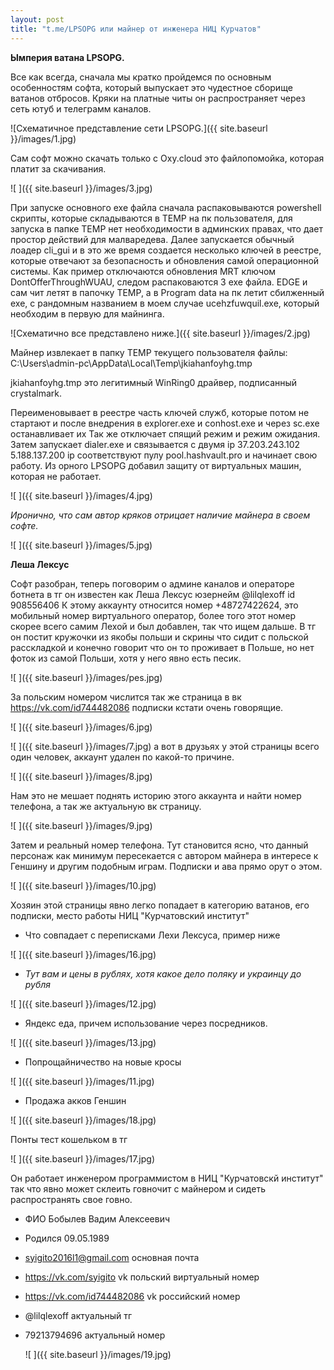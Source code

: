 ```yaml
---
layout: post
title: "t.me/LPSOPG или майнер от инженера НИЦ Курчатов"
---
```


**Ымперия ватана LPSOPG.**

Все как всегда, сначала мы кратко пройдемся по основным особенностям софта, который выпускает это чудестное сборище ватанов отбросов. 
Кряки на платные читы он распространяет через сеть ютуб и телеграмм каналов. 

![Схематичное представление сети LPSOPG.]({{ site.baseurl }}/images/1.jpg)

Сам софт можно скачать только с Oxy.cloud это файлопомойка, которая платит за скачивания.

![ ]({{ site.baseurl }}/images/3.jpg)

При запуске основного exe файла сначала распаковываются powershell скрипты, которые складываются в TEMP на пк пользователя, для запуска в папке TEMP нет необходимости в админских правах, что дает простор действий для малваредева. 
Далее запускается обычный лоадер cli_gui и в это же время создается несколько ключей в реестре, которые отвечают за безопасность и обновления самой операционной системы. Как пример отключаются обновления MRT ключом DontOfferThroughWUAU, следом распаковаются 3 exe файла. EDGE и сам чит летят в папочку TEMP, а в Program data на пк летит сбилженный exe, с рандомным названием в моем случае ucehzfuwquil.exe, который необходим в первую для майнинга. 

![Схематично все представлено ниже.]({{ site.baseurl }}/images/2.jpg)

Майнер извлекает в папку TEMP текущего пользователя файлы:
C:\Users\admin-pc\AppData\Local\Temp\jkiahanfoyhg.tmp

jkiahanfoyhg.tmp это легитимный WinRing0 драйвер, подписанный crystalmark.

Переименовывает в реестре часть ключей служб, которые потом не стартают и после внедрения в explorer.exe и conhost.exe и через sc.exe останавливает их
Так же отключает спящий режим и режим ожидания. 
Затем запускает dialer.exe и связывается с двумя ip 
37.203.243.102
5.188.137.200
ip соответствуют пулу pool.hashvault.pro
и начинает свою работу. 
Из орного LPSOPG добавил защиту от виртуальных машин, которая не работает.

![ ]({{ site.baseurl }}/images/4.jpg)

*Иронично, что сам автор кряков отрицает наличие майнера в своем софте.*

![ ]({{ site.baseurl }}/images/5.jpg)

**Леша Лексус**

Софт разобран, теперь поговорим о админе каналов и операторе ботнета в тг он известен как Леша Лексус юзернейм @lilqlexoff id 908556406
К этому аккаунту относится номер +48727422624, это мобильный номер виртуального оператор, более того этот номер скорее всего самим Лехой и был добавлен, так что ищем дальше. В тг он постит кружочки из якобы польши и скрины что сидит с польской расскладкой и конечно говорит что он то проживает в Польше, но нет фоток из самой Польши, хотя у него явно есть песик. 

![ ]({{ site.baseurl }}/images/pes.jpg)

За польским номером числится так же страница в вк https://vk.com/id744482086 подписки кстати очень говорящие.

![ ]({{ site.baseurl }}/images/6.jpg)

![ ]({{ site.baseurl }}/images/7.jpg)
а вот в друзьях у этой страницы всего один человек, аккаунт удален по какой-то причине.

![ ]({{ site.baseurl }}/images/8.jpg)

Нам это не мешает поднять историю этого аккаунта и найти номер телефона, а так же актуальную вк страницу.

![ ]({{ site.baseurl }}/images/9.jpg)

Затем и реальный номер телефона. Тут становится ясно, что данный персонаж как минимум пересекается с автором майнера в интересе к Геншину и другим подобным играм. Подписки и ава прямо орут о этом. 

![ ]({{ site.baseurl }}/images/10.jpg)

Хозяин этой страницы явно легко попадает в категорию ватанов, его подписки, место работы НИЦ "Курчатовский институт" 
- Что совпадает с переписками Лехи Лексуса, пример ниже

![ ]({{ site.baseurl }}/images/16.jpg)

- *Тут вам и цены в рублях, хотя какое дело поляку и украинцу до рубля*

![ ]({{ site.baseurl }}/images/12.jpg)

- Яндекс еда, причем использование через посредников.

![ ]({{ site.baseurl }}/images/13.jpg)

- Попрощайничество на новые кросы
  
![ ]({{ site.baseurl }}/images/11.jpg)

- Продажа акков Геншин
  
![ ]({{ site.baseurl }}/images/18.jpg)

Понты тест кошельком в тг

![ ]({{ site.baseurl }}/images/17.jpg)

Он работает инженером программистом в НИЦ "Курчатовскй институт" так что явно может склеить говночит с майнером и сидеть распространять свое говно.
- ФИО Бобылев Вадим Алексеевич 
- Родился 09.05.1989
- syigito2016l1@gmail.com основная почта
- https://vk.com/syigito vk польский виртуальный номер
- https://vk.com/id744482086 vk российский номер
- @lilqlexoff актуальный тг
- 79213794696 актуальный номер

  ![ ]({{ site.baseurl }}/images/19.jpg)
